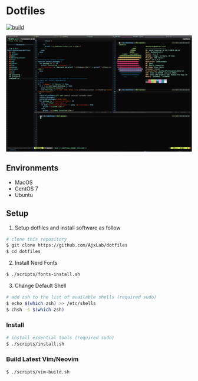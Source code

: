 Dotfiles
========

[![build](https://github.com/AjxLab/dotfiles/workflows/build/badge.svg)](https://github.com/AjxLab/dotfiles/actions)

![](./img/terminal.png)


## Environments
- MacOS
- CentOS 7
- Ubuntu


## Setup
1. Setup dotfiles and install software as follow
```sh
# clone this repository
$ git clone https://github.com/AjxLab/dotfiles
$ cd dotfiles
```
2. Install Nerd Fonts
```sh
$ ./scripts/fonts-install.sh
```
3. Change Default Shell
```sh
# add zsh to the list of available shells (required sudo)
$ echo $(which zsh) >> /etc/shells
$ chsh -s $(which zsh)
```
### Install
```sh
# install essential tools (required sudo)
$ ./scripts/install.sh
```
### Build Latest Vim/Neovim
```sh
$ ./scripts/vim-build.sh
```
